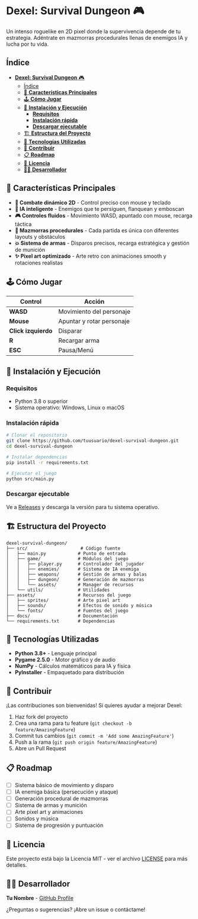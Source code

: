 # **Dexel: Survival Dungeon** 🎮

Un intenso roguelike en 2D pixel donde la supervivencia depende de tu estrategia. Adéntrate en mazmorras procedurales llenas de enemigos IA y lucha por tu vida.

## Índice
- [**Dexel: Survival Dungeon** 🎮](#dexel-survival-dungeon-)
  - [Índice](#índice)
  - [🎯 **Características Principales**](#-características-principales)
  - [🕹️ **Cómo Jugar**](#️-cómo-jugar)
  - [🚀 **Instalación y Ejecución**](#-instalación-y-ejecución)
    - [**Requisitos**](#requisitos)
    - [**Instalación rápida**](#instalación-rápida)
    - [**Descargar ejecutable**](#descargar-ejecutable)
  - [🏗️ **Estructura del Proyecto**](#️-estructura-del-proyecto)
  - [🎨 **Tecnologías Utilizadas**](#-tecnologías-utilizadas)
  - [🤝 **Contribuir**](#-contribuir)
  - [📋 **Roadmap**](#-roadmap)
  - [📄 **Licencia**](#-licencia)
  - [👨‍💻 **Desarrollador**](#-desarrollador)

## 🎯 **Características Principales**

- **🔫 Combate dinámico 2D** - Control preciso con mouse y teclado
- **🤖 IA inteligente** - Enemigos que te persiguen, flanquean y emboscan
- **🎮 Controles fluidos** - Movimiento WASD, apuntado con mouse, recarga táctica
- **🏰 Mazmorras procedurales** - Cada partida es única con diferentes layouts y obstáculos
- **💥 Sistema de armas** - Disparos precisos, recarga estratégica y gestión de munición
- **✨ Pixel art optimizado** - Arte retro con animaciones smooth y rotaciones realistas

## 🕹️ **Cómo Jugar**

| Control | Acción |
|---------|--------|
| **WASD** | Movimiento del personaje |
| **Mouse** | Apuntar y rotar personaje |
| **Click izquierdo** | Disparar |
| **R** | Recargar arma |
| **ESC** | Pausa/Menú |

## 🚀 **Instalación y Ejecución**

### **Requisitos**
- Python 3.8 o superior
- Sistema operativo: Windows, Linux o macOS

### **Instalación rápida**
```bash
# Clonar el repositorio
git clone https://github.com/tuusuario/dexel-survival-dungeon.git
cd dexel-survival-dungeon

# Instalar dependencias
pip install -r requirements.txt

# Ejecutar el juego
python src/main.py
```

### **Descargar ejecutable**
Ve a [Releases](https://github.com/JMLTUnderCode/Dexel_Survival_Dungeon/releases) y descarga la versión para tu sistema operativo.

## 🏗️ **Estructura del Proyecto**

```
dexel-survival-dungeon/
├── src/                    # Código fuente
│   ├── main.py            # Punto de entrada
│   ├── game/              # Módulos del juego
│   │   ├── player.py      # Controlador del jugador
│   │   ├── enemies/       # Sistema de IA enemiga
│   │   ├── weapons/       # Gestión de armas y balas
│   │   ├── dungeon/       # Generación de mazmorras
│   │   └── assets/        # Manager de recursos
│   └── utils/             # Utilidades
├── assets/                # Recursos del juego
│   ├── sprites/           # Arte pixel art
│   ├── sounds/            # Efectos de sonido y música
│   └── fonts/             # Fuentes del juego
├── docs/                  # Documentación
└── requirements.txt       # Dependencias
```

## 🎨 **Tecnologías Utilizadas**

- **Python 3.8+** - Lenguaje principal
- **Pygame 2.5.0** - Motor gráfico y de audio
- **NumPy** - Cálculos matemáticos para IA y física
- **PyInstaller** - Empaquetado para distribución

## 🤝 **Contribuir**

¡Las contribuciones son bienvenidas! Si quieres ayudar a mejorar Dexel:

1. Haz fork del proyecto
2. Crea una rama para tu feature (`git checkout -b feature/AmazingFeature`)
3. Commit tus cambios (`git commit -m 'Add some AmazingFeature'`)
4. Push a la rama (`git push origin feature/AmazingFeature`)
5. Abre un Pull Request

## 📋 **Roadmap**

- [ ] Sistema básico de movimiento y disparo
- [ ] IA enemiga básica (persecución y ataque)
- [ ] Generación procedural de mazmorras
- [ ] Sistema de armas y munición
- [ ] Arte pixel art y animaciones
- [ ] Sonidos y música
- [ ] Sistema de progresión y puntuación

## 📄 **Licencia**

Este proyecto está bajo la Licencia MIT - ver el archivo [LICENSE](LICENSE) para más detalles.

## 👨‍💻 **Desarrollador**

**Tu Nombre** - [GitHub Profile](https://github.com/jmltundercode)

¿Preguntas o sugerencias? ¡Abre un issue o contáctame!